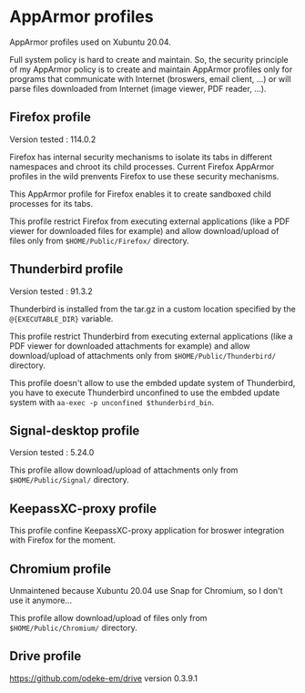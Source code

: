 # AppArmor profiles
AppArmor profiles used on Xubuntu 20.04.

Full system policy is hard to create and maintain. So, the security principle of my AppArmor policy is to create and maintain AppArmor profiles only for programs that communicate with Internet (broswers, email client, ...) or will parse files downloaded from Internet (image viewer, PDF reader, ...).

## Firefox profile
Version tested : 114.0.2

Firefox has internal security mechanisms to isolate its tabs in different namespaces and chroot its child processes. Current Firefox AppArmor profiles in the wild prenvents Firefox to use these security mechanisms.

This AppArmor profile for Firefox enables it to create sandboxed child processes for its tabs.

This profile restrict Firefox from executing external applications (like a PDF viewer for downloaded files for example) and allow download/upload of files only from `$HOME/Public/Firefox/` directory.

## Thunderbird profile
Version tested : 91.3.2

Thunderbird is installed from the tar.gz in a custom location specified by the `@{EXECUTABLE_DIR}` variable.

This profile restrict Thunderbird from executing external applications (like a PDF viewer for downloaded attachments for example) and allow download/upload of attachments only from `$HOME/Public/Thunderbird/` directory.

This profile doesn't allow to use the embded update system of Thunderbird, you have to execute Thunderbird unconfined to use the embded update system with `aa-exec -p unconfined $thunderbird_bin`.

## Signal-desktop profile
Version tested : 5.24.0

This profile allow download/upload of attachments only from `$HOME/Public/Signal/` directory.

## KeepassXC-proxy profile
This profile confine KeepassXC-proxy application for broswer integration with Firefox for the moment.

## Chromium profile
Unmaintened because Xubuntu 20.04 use Snap for Chromium, so I don't use it anymore...

This profile allow download/upload of files only from `$HOME/Public/Chromium/` directory.

## Drive profile
https://github.com/odeke-em/drive version 0.3.9.1

